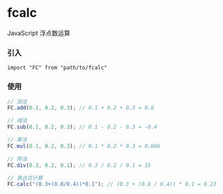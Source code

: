 # fcalc

JavaScript 浮点数运算

### 引入

```
import "FC" from "path/to/fcalc"
```

### 使用

```javascript
// 加法
FC.add(0.1, 0.2, 0.3); // 0.1 + 0.2 + 0.3 = 0.6

// 减法
FC.sub(0.1, 0.2, 0.3); // 0.1 - 0.2 - 0.3 = -0.4

// 乘法
FC.mul(0.1, 0.2, 0.3); // 0.1 * 0.2 * 0.3 = 0.006

// 除法
FC.div(0.3, 0.2, 0.1); // 0.3 / 0.2 / 0.1 = 15

// 表达式计算
FC.calc("(0.3+(0.8/0.4))*0.1"); // (0.3 + (0.8 / 0.4)) * 0.1 = 0.23
```



